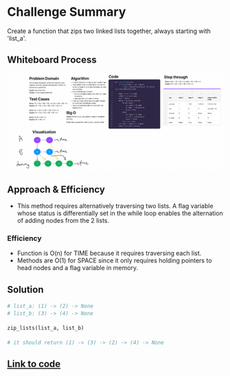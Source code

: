 # Challenge Summary
Create a function that zips two linked lists together, always starting with 'list_a'.


## Whiteboard Process
![](linked-list-zip.png)

## Approach & Efficiency
- This method requires alternatively traversing two lists. A flag variable whose status is differentially set in the while loop enables the alternation of adding nodes from the 2 lists.

### Efficiency
- Function is O(n) for TIME because it requires traversing each list.
- Methods are O(1) for SPACE since it only requires holding pointers to head nodes and a flag variable in memory.

## Solution

```python
# list_a: (1) -> (2) -> None
# list_b: (3) -> (4) -> None

zip_lists(list_a, list_b)

# it should return (1) -> (3) -> (2) -> (4) -> None
```
## [Link to code](https://github.com/dennis-nichols/data-structures-and-algorithms/blob/main/python/code_challenges/linked_list_zip.py)

